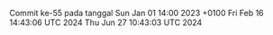 Commit ke-55 pada tanggal Sun Jan 01 14:00 2023 +0100
Fri Feb 16 14:43:06 UTC 2024
Thu Jun 27 10:43:03 UTC 2024
